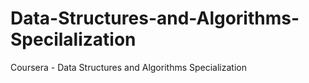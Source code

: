 # Data-Structures-and-Algorithms-Specilalization
Coursera - Data Structures and Algorithms Specialization
